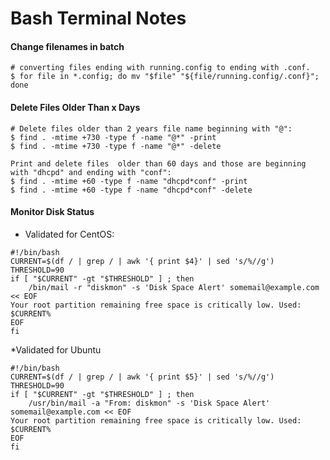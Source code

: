 # Bash Terminal Notes

#### Change filenames in batch

```Shell
# converting files ending with running.config to ending with .conf.
$ for file in *.config; do mv "$file" "${file/running.config/.conf}"; done

```
#### Delete Files Older Than x Days
```Shell
# Delete files older than 2 years file name beginning with "@":
$ find . -mtime +730 -type f -name "@*" -print
$ find . -mtime +730 -type f -name "@*" -delete

Print and delete files  older than 60 days and those are beginning with "dhcpd" and ending with "conf":
$ find . -mtime +60 -type f -name "dhcpd*conf" -print
$ find . -mtime +60 -type f -name "dhcpd*conf" -delete

```

#### Monitor Disk Status
* Validated for CentOS:
```Shell
#!/bin/bash
CURRENT=$(df / | grep / | awk '{ print $4}' | sed 's/%//g')
THRESHOLD=90
if [ "$CURRENT" -gt "$THRESHOLD" ] ; then
    /bin/mail -r "diskmon" -s 'Disk Space Alert' somemail@example.com << EOF
Your root partition remaining free space is critically low. Used: $CURRENT%
EOF
fi
```
*Validated for Ubuntu
```Shell
#!/bin/bash
CURRENT=$(df / | grep / | awk '{ print $5}' | sed 's/%//g')
THRESHOLD=90
if [ "$CURRENT" -gt "$THRESHOLD" ] ; then
    /usr/bin/mail -a "From: diskmon" -s 'Disk Space Alert' somemail@example.com << EOF
Your root partition remaining free space is critically low. Used: $CURRENT%
EOF
fi
```

